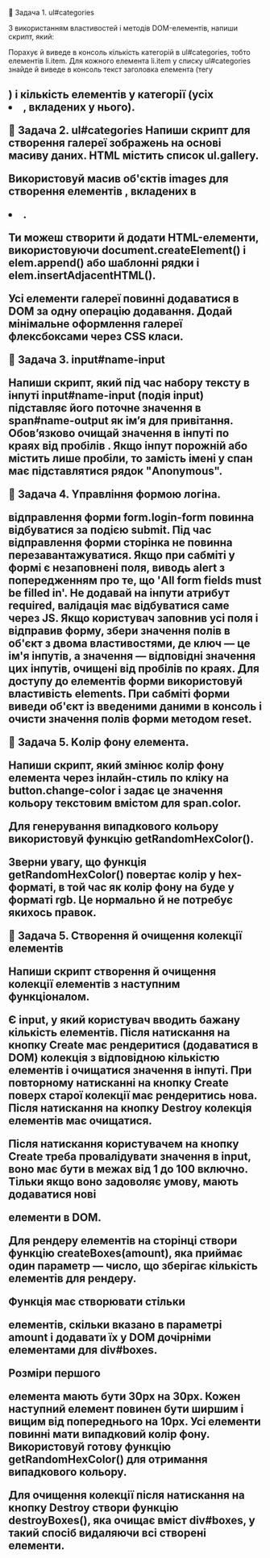 🔵 Задача 1. ul#categories

З використанням властивостей і методів DOM-елементів, напиши скрипт, який:

Порахує й виведе в консоль кількість категорій в ul#categories, тобто елементів
li.item. Для кожного елемента li.item у списку ul#categories знайде й виведе в
консоль текст заголовка елемента (тегу <h2>) і кількість елементів у категорії
(усіх <li>, вкладених у нього).

🔵 Задача 2. ul#categories Напиши скрипт для створення галереї зображень на
основі масиву даних. HTML містить список ul.gallery.

<ul class="gallery"></ul>

Використовуй масив об'єктів images для створення елементів <img>, вкладених в

<li>.

Ти можеш створити й додати HTML-елементи, використовуючи
document.createElement() і elem.append() або шаблонні рядки і
elem.insertAdjacentHTML().

Усі елементи галереї повинні додаватися в DOM за одну операцію додавання. Додай
мінімальне оформлення галереї флексбоксами через CSS класи.

🔵 Задача 3. input#name-input

Напиши скрипт, який під час набору тексту в інпуті input#name-input (подія
input) підставляє його поточне значення в span#name-output як ім’я для
привітання. Обов’язково очищай значення в інпуті по краях від пробілів . Якщо
інпут порожній або містить лише пробіли, то замість імені у спан має
підставлятися рядок "Anonymous".

🔵 Задача 4. Yправління формою логіна.

відправлення форми form.login-form повинна відбуватися за подією submit. Під час
відправлення форми сторінка не повинна перезавантажуватися. Якщо при сабміті у
формі є незаповнені поля, виводь alert з попередженням про те, що 'All form
fields must be filled in'. Не додавай на інпути атрибут required, валідація має
відбуватися саме через JS. Якщо користувач заповнив усі поля і відправив форму,
збери значення полів в об'єкт з двома властивостями, де ключ — це ім'я інпутів,
а значення — відповідні значення цих інпутів, очищені від пробілів по краях. Для
доступу до елементів форми використовуй властивість elements. При сабміті форми
виведи об'єкт із введеними даними в консоль і очисти значення полів форми
методом reset.

🔵 Задача 5. Kолір фону елемента.

Напиши скрипт, який змінює колір фону елемента <body> через інлайн-стиль по
кліку на button.change-color і задає це значення кольору текстовим вмістом для
span.color.

Для генерування випадкового кольору використовуй функцію getRandomHexColor().

Зверни увагу, що функція getRandomHexColor() повертає колір у hex-форматі, в той
час як колір фону на <body> буде у форматі rgb. Це нормально й не потребує
якихось правок.

🔵 Задача 5. Cтворення й очищення колекції елементів

Напиши скрипт створення й очищення колекції елементів з наступним функціоналом.

Є input, у який користувач вводить бажану кількість елементів. Після натискання
на кнопку Create має рендеритися (додаватися в DOM) колекція з відповідною
кількістю елементів і очищатися значення в інпуті. При повторному натисканні на
кнопку Create поверх старої колекції має рендеритись нова. Після натискання на
кнопку Destroy колекція елементів має очищатися.

Після натискання користувачем на кнопку Create треба провалідувати значення в
input, воно має бути в межах від 1 до 100 включно. Тільки якщо воно задоволяє
умову, мають додаватися нові <div> елементи в DOM.

Для рендеру елементів на сторінці створи функцію createBoxes(amount), яка
приймає один параметр — число, що зберігає кількість елементів для рендеру.

Функція має створювати стільки <div> елементів, скільки вказано в параметрі
amount і додавати їх у DOM дочірніми елементами для div#boxes.

Розміри першого <div> елемента мають бути 30px на 30px. Кожен наступний елемент
повинен бути ширшим і вищим від попереднього на 10px. Усі елементи повинні мати
випадковий колір фону. Використовуй готову функцію getRandomHexColor() для
отримання випадкового кольору.

Для очищення колекції після натискання на кнопку Destroy створи функцію
destroyBoxes(), яка очищає вміст div#boxes, у такий спосіб видаляючи всі
створені елементи.
